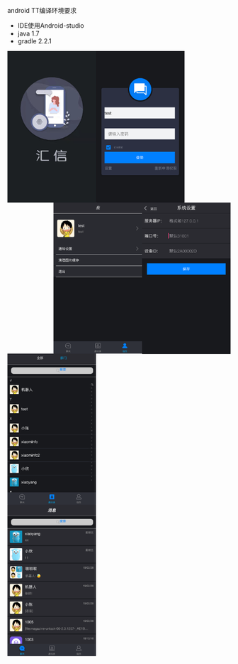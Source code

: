 android TT编译环境要求
* IDE使用Android-studio 
* java 1.7
* gradle 2.2.1


<img src="https://github.com/hd1df0011/TeamTalk/blob/master/android/welcome.jpg" width="200" hegiht="100" align=left />
<img src="https://github.com/hd1df0011/TeamTalk/blob/master/android/login.png" width="200" hegiht="100" align=center />
<img src="https://github.com/hd1df0011/TeamTalk/blob/master/android/system_settings.png" width="200" hegiht="100" align=right />  

  
  
<img src="https://github.com/hd1df0011/TeamTalk/blob/master/android/my.png" width="200" hegiht="100" align=right />
<img src="https://github.com/hd1df0011/TeamTalk/blob/master/android/addressbook.png" width="200" hegiht="100" align=center />
<img src="https://github.com/hd1df0011/TeamTalk/blob/master/android/session.png" width="200" hegiht="100" align=left />







